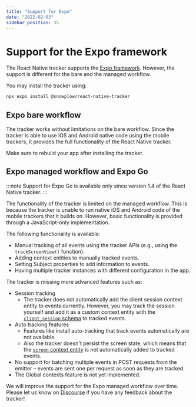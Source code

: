 ```yaml
---
title: "Support for Expo"
date: "2022-02-03"
sidebar_position: 35
---
```


# Support for the Expo framework

The React Native tracker supports the [Expo framework](https://expo.dev/). However, the support is different for the bare and the managed workflow.

You may install the tracker using:

```sh
npx expo install @snowplow/react-native-tracker
```

## Expo bare workflow

The tracker works without limitations on the bare workflow. Since the tracker is able to use iOS and Android native code using the mobile trackers, it provides the full functionality of the React Native tracker.

Make sure to rebuild your app after installing the tracker.

## Expo managed workflow and Expo Go

:::note
Support for Expo Go is available only since version 1.4 of the React Native tracker.
:::

The functionality of the tracker is limited on the managed workflow. This is because the tracker is unable to run native iOS and Android code of the mobile trackers that it builds on. However, basic functionality is provided through a JavaScript-only implementation.

The following functionality is available:

- Manual tracking of all events using the tracker APIs (e.g., using the `trackScreenView()` function).
- Adding context entities to manually tracked events.
- Setting Subject properties to add information to events.
- Having multiple tracker instances with different configuration in the app.

The tracker is missing more advanced features such as:

- Session tracking
    - The tracker does not automatically add the client session context entity to events currently. However, you may track the session yourself and add it as a custom context entity with the [`client_session` schema](https://github.com/snowplow/iglu-central/blob/master/schemas/com.snowplowanalytics.snowplow/client_session/jsonschema/1-0-2) to tracked events.
- Auto tracking features
    - Features like install auto-tracking that track events automatically are not available.
    - Also the tracker doesn't persist the screen state, which means that the [`screen` context entity](https://github.com/snowplow/iglu-central/blob/master/schemas/com.snowplowanalytics.mobile/screen/jsonschema/1-0-0) is not automatically added to tracked events.
- No support for batching multiple events in POST requests from the emitter – events are sent one per request as soon as they are tracked.
- The Global contexts feature is not yet implemented.

We will improve the support for the Expo managed workflow over time. Please let us know on [Discourse](https://discourse.snowplow.io/) if you have any feedback about the tracker!
